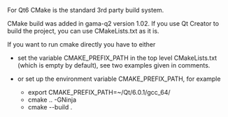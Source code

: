 For Qt6 CMake is the standard 3rd party build system.

CMake build was added in gama-q2 version 1.02. If you use Qt Creator
to build the project, you can use CMakeLists.txt as it is.

If you want to run cmake directly you have to either

* set the variable CMAKE_PREFIX_PATH in the top level CMakeLists.txt
  (which is empty by default), see two examples given in comments.

* or set up the environment variable CMAKE_PREFIX_PATH, for example

  * export CMAKE_PREFIX_PATH=~/Qt/6.0.1/gcc_64/
  * cmake .. -GNinja
  * cmake --build .

